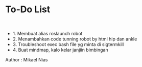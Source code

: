# To-Do List
<br>
<ul>
  <li>1. Membuat alias roslaunch robot</li>
  <li>2. Menambahkan code tunning robot by html hip dan ankle</li>
  <li>3. Troubleshoot exec bash file yg minta di sigtermkill</li>
  <li>4. Buat mindmap, kalo kelar janjiin bimbingan</li>
</ul>

Author : Mikael Nias
